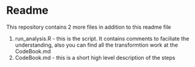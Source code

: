 Readme
======

This repository contains 2 more files in addition to this readme file
1. run_analysis.R  - this is the script. It contains comments to faciliate the understanding, also you can find all the transformtion work at the CodeBook.md
2. CodeBook.md - this is a short high level description of the steps
